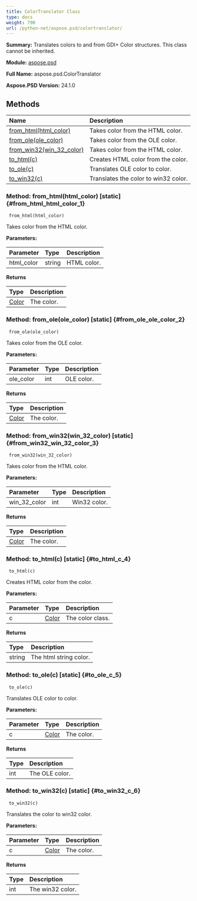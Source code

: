 ```yaml
---
title: ColorTranslator Class
type: docs
weight: 790
url: /python-net/aspose.psd/colortranslator/
---
```


**Summary:** Translates colors to and from GDI+ Color structures. This class cannot be inherited.

**Module:** [aspose.psd](/psd/python-net/aspose.psd/)

**Full Name:** aspose.psd.ColorTranslator

**Aspose.PSD Version:** 24.1.0

## **Methods**
| **Name** | **Description** |
| :- | :- |
| [from_html(html_color)](#from_html_html_color_1) | Takes color from the HTML color. |
| [from_ole(ole_color)](#from_ole_ole_color_2) | Takes color from the OLE color. |
| [from_win32(win_32_color)](#from_win32_win_32_color_3) | Takes color from the HTML color. |
| [to_html(c)](#to_html_c_4) | Creates HTML color  from the color. |
| [to_ole(c)](#to_ole_c_5) | Translates OLE color to color. |
| [to_win32(c)](#to_win32_c_6) | Translates the color to win32 color. |


### Method: from_html(html_color)  [static] {#from_html_html_color_1}


```
 from_html(html_color) 
```

Takes color from the HTML color.

**Parameters:**

| Parameter | Type | Description |
| :- | :- | :- |
| html_color | string | HTML color. |

**Returns**

| Type | Description |
| :- | :- |
| [Color](/psd/python-net/aspose.psd/color) | The color. |


### Method: from_ole(ole_color)  [static] {#from_ole_ole_color_2}


```
 from_ole(ole_color) 
```

Takes color from the OLE color.

**Parameters:**

| Parameter | Type | Description |
| :- | :- | :- |
| ole_color | int | OLE color. |

**Returns**

| Type | Description |
| :- | :- |
| [Color](/psd/python-net/aspose.psd/color) | The color. |


### Method: from_win32(win_32_color)  [static] {#from_win32_win_32_color_3}


```
 from_win32(win_32_color) 
```

Takes color from the HTML color.

**Parameters:**

| Parameter | Type | Description |
| :- | :- | :- |
| win_32_color | int | Win32 color. |

**Returns**

| Type | Description |
| :- | :- |
| [Color](/psd/python-net/aspose.psd/color) | The color. |


### Method: to_html(c)  [static] {#to_html_c_4}


```
 to_html(c) 
```

Creates HTML color  from the color.

**Parameters:**

| Parameter | Type | Description |
| :- | :- | :- |
| c | [Color](/psd/python-net/aspose.psd/color) | The color class. |

**Returns**

| Type | Description |
| :- | :- |
| string | The html string color. |


### Method: to_ole(c)  [static] {#to_ole_c_5}


```
 to_ole(c) 
```

Translates OLE color to color.

**Parameters:**

| Parameter | Type | Description |
| :- | :- | :- |
| c | [Color](/psd/python-net/aspose.psd/color) | The color. |

**Returns**

| Type | Description |
| :- | :- |
| int | The OLE color. |


### Method: to_win32(c)  [static] {#to_win32_c_6}


```
 to_win32(c) 
```

Translates the color to win32 color.

**Parameters:**

| Parameter | Type | Description |
| :- | :- | :- |
| c | [Color](/psd/python-net/aspose.psd/color) | The color. |

**Returns**

| Type | Description |
| :- | :- |
| int | The win32 color. |


